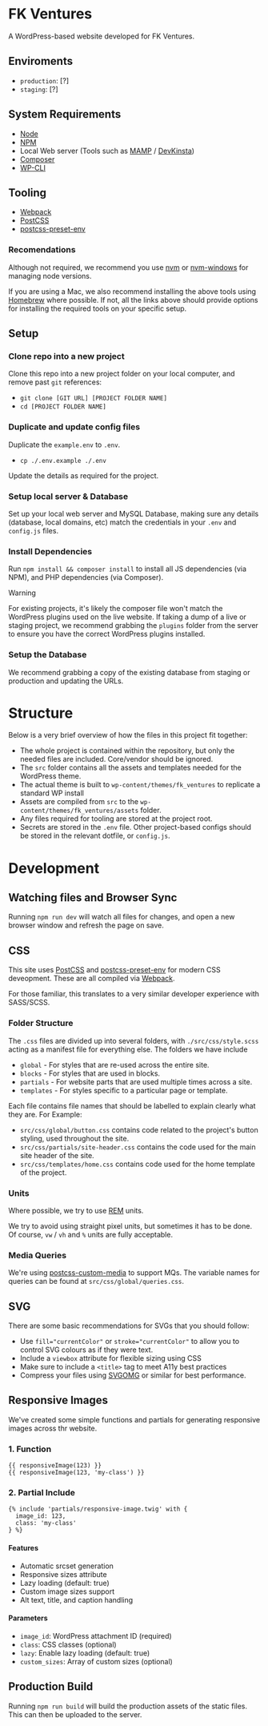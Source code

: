 # FK Ventures

A WordPress-based website developed for FK Ventures.

## Enviroments

- `production`: [?]
- `staging`: [?]

## System Requirements

- [Node](https://nodejs.org/e)
- [NPM](https://www.npmjs.com/)
- Local Web server (Tools such as [MAMP](https://www.mamp.info/en/mamp-pro/) / [DevKinsta](https://kinsta.com/devkinsta/))
- [Composer](https://getcomposer.org/)
- [WP-CLI](https://wp-cli.org/)

## Tooling

- [Webpack](https://webpack.js.org/)
- [PostCSS](https://postcss.org/)
- [postcss-preset-env](https://preset-env.cssdb.org/)

### Recomendations

Although not required, we recommend you use [nvm](https://github.com/nvm-sh/nvm) or [nvm-windows](https://github.com/coreybutler/nvm-windows) for managing node versions.

If you are using a Mac, we also recommend installing the above tools using [Homebrew](https://brew.sh/) where possible. If not, all the links above should provide options for installing the required tools on your specific setup.

## Setup

### Clone repo into a new project

Clone this repo into a new project folder on your local computer, and remove past `git` references:

- `git clone [GIT URL] [PROJECT FOLDER NAME]`
- `cd [PROJECT FOLDER NAME]`

### Duplicate and update config files

Duplicate the `example.env` to `.env`.

- `cp ./.env.example ./.env`

Update the details as required for the project.

### Setup local server & Database

Set up your local web server and MySQL Database, making sure any details (database, local domains, etc) match the credentials in your `.env` and `config.js` files.

### Install Dependencies

Run `npm install && composer install` to install all JS dependencies (via NPM), and PHP dependencies (via Composer).

> [!WARNING]
> For existing projects, it's likely the composer file won't match the WordPress plugins used on the live website. If taking a dump of a live or staging project, we recommend grabbing the `plugins` folder from the server to ensure you have the correct WordPress plugins installed.

### Setup the Database

We recommend grabbing a copy of the existing database from staging or production and updating the URLs.

# Structure

Below is a very brief overview of how the files in this project fit together:

- The whole project is contained within the repository, but only the needed files are included. Core/vendor should be ignored.
- The `src` folder contains all the assets and templates needed for the WordPress theme.
- The actual theme is built to `wp-content/themes/fk_ventures` to replicate a standard WP install
- Assets are compiled from `src` to the `wp-content/themes/fk_ventures/assets` folder.
- Any files required for tooling are stored at the project root.
- Secrets are stored in the `.env` file. Other project-based configs should be stored in the relevant dotfile, or `config.js`.

# Development

## Watching files and Browser Sync

Running `npm run dev` will watch all files for changes, and open a new browser window and refresh the page on save.

## CSS

This site uses [PostCSS](https://postcss.org/) and [postcss-preset-env](https://preset-env.cssdb.org/) for modern CSS deveopment. These are all compiled via [Webpack](https://webpack.js.org/).

For those familiar, this translates to a very similar developer experience with SASS/SCSS.

### Folder Structure

The `.css` files are divided up into several folders, with `./src/css/style.scss` acting as a manifest file for everything else. The folders we have include

- `global` - For styles that are re-used across the entire site.
- `blocks` - For styles that are used in blocks.
- `partials` - For website parts that are used multiple times across a site.
- `templates` - For styles specific to a particular page or template.

Each file contains file names that should be labelled to explain clearly what they are. For Example:

- `src/css/global/button.css` contains code related to the project's button styling, used throughout the site.
- `src/css/partials/site-header.css` contains the code used for the main site header of the site.
- `src/css/templates/home.css` contains code used for the home template of the project.

### Units

Where possible, we try to use [REM](https://developer.mozilla.org/en-US/docs/Learn/CSS/Building_blocks/Values_and_units#ems_and_rems) units.

We try to avoid using straight pixel units, but sometimes it has to be done. Of course, `vw` / `vh` and `%` units are fully acceptable.

### Media Queries

We're using [postcss-custom-media](https://github.com/csstools/postcss-custom-media) to support MQs. The variable names for queries can be found at `src/css/global/queries.css`.

## SVG

There are some basic recommendations for SVGs that you should follow:

- Use `fill="currentColor"` or `stroke="currentColor"` to allow you to control SVG colours as if they were text.
- Include a `viewbox` attribute for flexible sizing using CSS
- Make sure to include a `<title>` tag to meet A11y best practices
- Compress your files using [SVGOMG](https://jakearchibald.github.io/svgomg/) or similar for best performance.

## Responsive Images

We've created some simple functions and partials for generating responsive images across thr website.

### 1. Function

```twig
{{ responsiveImage(123) }}
{{ responsiveImage(123, 'my-class') }}
```

### 2. Partial Include

```twig
{% include 'partials/responsive-image.twig' with {
  image_id: 123,
  class: 'my-class'
} %}
```

#### Features

- Automatic srcset generation
- Responsive sizes attribute
- Lazy loading (default: true)
- Custom image sizes support
- Alt text, title, and caption handling

#### Parameters

- `image_id`: WordPress attachment ID (required)
- `class`: CSS classes (optional)
- `lazy`: Enable lazy loading (default: true)
- `custom_sizes`: Array of custom sizes (optional)

## Production Build

Running `npm run build` will build the production assets of the static files. This can then be uploaded to the server.
